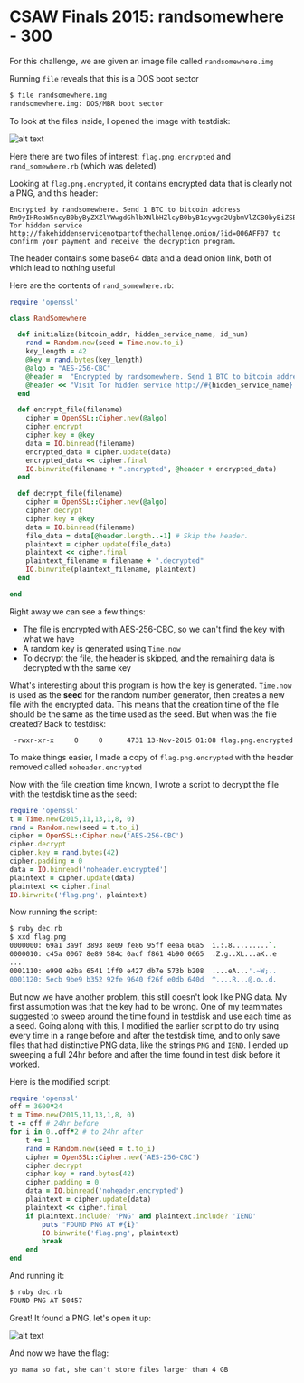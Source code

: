# CSAW Finals 2015: randsomewhere - 300

For this challenge, we are given an image file called `randsomewhere.img`

Running `file` reveals that this is a DOS boot sector
```bash
$ file randsomewhere.img 
randsomewhere.img: DOS/MBR boot sector
```

To look at the files inside, I opened the image with testdisk:

![alt text](fixlink "Testdisk Output")

Here there are two files of interest: `flag.png.encrypted` and `rand_somewhere.rb` (which was deleted)

Looking at `flag.png.encrypted`, it contains encrypted data that is clearly not a PNG, and this header:
```
Encrypted by randsomewhere. Send 1 BTC to bitcoin address Rm9yIHRoaW5ncyB0byByZXZlYWwgdGhlbXNlbHZlcyB0byB1cywgd2UgbmVlZCB0byBiZSByZWFkeSB0byBhYmFuZG9uIG91ciB2aWV3cyBhYm91dCB0aGVtLg==Visit Tor hidden service http://fakehiddenservicenotpartofthechallenge.onion/?id=006AFF07 to confirm your payment and receive the decryption program.
```
The header contains some base64 data and a dead onion link, both of which lead to nothing useful

Here are the contents of `rand_somewhere.rb`:

```ruby
require 'openssl'

class RandSomewhere

  def initialize(bitcoin_addr, hidden_service_name, id_num)
  	rand = Random.new(seed = Time.now.to_i)
    key_length = 42
    @key = rand.bytes(key_length)
    @algo = "AES-256-CBC"
    @header =  "Encrypted by randsomewhere. Send 1 BTC to bitcoin address #{bitcoin_addr}"
    @header << "Visit Tor hidden service http://#{hidden_service_name}.onion/?id=#{id_num} to confirm your payment and receive the decryption program."
  end

  def encrypt_file(filename)
    cipher = OpenSSL::Cipher.new(@algo)
    cipher.encrypt
    cipher.key = @key
    data = IO.binread(filename)  
    encrypted_data = cipher.update(data)
    encrypted_data << cipher.final
    IO.binwrite(filename + ".encrypted", @header + encrypted_data)
  end

  def decrypt_file(filename)
    cipher = OpenSSL::Cipher.new(@algo)
    cipher.decrypt
    cipher.key = @key
    data = IO.binread(filename)
    file_data = data[@header.length..-1] # Skip the header.
    plaintext = cipher.update(file_data)
    plaintext << cipher.final
    plaintext_filename = filename + ".decrypted"
    IO.binwrite(plaintext_filename, plaintext)
  end

end
```

Right away we can see a few things:
- The file is encrypted with AES-256-CBC, so we can't find the key with what we have
- A random key is generated using `Time.now`
- To decrypt the file, the header is skipped, and the remaining data is decrypted with the same key

What's interesting about this program is how the key is generated. `Time.now` is used as the **seed** for the
random number generator, then creates a new file with the encrypted data. This means that the creation time of
the file should be the same as the time used as the seed. But when was the file created? Back to testdisk:

```
 -rwxr-xr-x     0     0      4731 13-Nov-2015 01:08 flag.png.encrypted
```

To make things easier, I made a copy of `flag.png.encrypted` with the header removed called `noheader.encrypted`

Now with the file creation time known, I wrote a script to decrypt the file with the testdisk time as the seed:

```ruby
require 'openssl'
t = Time.new(2015,11,13,1,8, 0)
rand = Random.new(seed = t.to_i)
cipher = OpenSSL::Cipher.new('AES-256-CBC')
cipher.decrypt
cipher.key = rand.bytes(42)
cipher.padding = 0
data = IO.binread('noheader.encrypted')
plaintext = cipher.update(data)
plaintext << cipher.final
IO.binwrite('flag.png', plaintext)
```
Now running the script:
```bash
$ ruby dec.rb 
$ xxd flag.png
0000000: 69a1 3a9f 3893 8e09 fe86 95ff eeaa 60a5  i.:.8.........`.
0000010: c45a 0067 8e89 584c 0acf f861 4b90 0665  .Z.g..XL...aK..e
...
0001110: e990 e2ba 6541 1ff0 e427 db7e 573b b208  ....eA...'.~W;..
0001120: 5ecb 9be9 b352 92fe 9640 f26f e0db 640d  ^....R...@.o..d.
```
But now we have another problem, this still doesn't look like PNG data. My first assumption was that the key
had to be wrong. One of my teammates suggested to sweep around the time found in testdisk and use each time as
a seed. Going along with this, I modified the earlier script to do try using every time in a range before and
after the testdisk time, and to only save files that had distinctive PNG data, like the strings `PNG` and
`IEND`. I ended up sweeping a full 24hr before and after the time found in test disk before it worked.

Here is the modified script:
```ruby
require 'openssl'
off = 3600*24
t = Time.new(2015,11,13,1,8, 0)
t -= off # 24hr before
for i in 0..off*2 # to 24hr after
	t += 1
	rand = Random.new(seed = t.to_i)
	cipher = OpenSSL::Cipher.new('AES-256-CBC')
	cipher.decrypt
	cipher.key = rand.bytes(42)
	cipher.padding = 0
	data = IO.binread('noheader.encrypted')
	plaintext = cipher.update(data)
	plaintext << cipher.final
	if plaintext.include? 'PNG' and plaintext.include? 'IEND'
		puts "FOUND PNG AT #{i}"
		IO.binwrite('flag.png', plaintext)
		break
	end
end
```
And running it:
```bash
$ ruby dec.rb 
FOUND PNG AT 50457
```
Great! It found a PNG, let's open it up:

![alt text](fixlink "flag.png")

And now we have the flag:
```
yo mama so fat, she can't store files larger than 4 GB
```